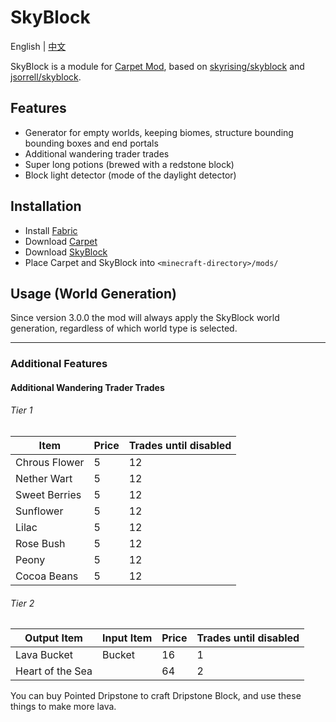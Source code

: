 # SkyBlock

English | [中文](https://github.com/Peter-JY/Skyblock/main/README_Chinese.md)

SkyBlock is a module for [Carpet Mod](https://github.com/gnembon/fabric-carpet), based on [skyrising/skyblock](https://github.com/skyrising/skyblock) and [jsorrell/skyblock](https://github.com/jsorrell/skyblock/).

## Features
- Generator for empty worlds, keeping biomes, structure bounding bounding boxes and end portals
- Additional wandering trader trades
- Super long potions (brewed with a redstone block)
- Block light detector (mode of the daylight detector)

## Installation
- Install [Fabric](https://fabricmc.net/use)
- Download [Carpet](https://github.com/gnembon/fabric-carpet/releases)
- Download [SkyBlock](https://github.com/Peter-JY/Skyblock/releases)
- Place Carpet and SkyBlock into `<minecraft-directory>/mods/`

## Usage (World Generation)
Since version 3.0.0 the mod will always apply the SkyBlock world generation, regardless of which world type is selected.

--------
### Additional Features

#### Additional Wandering Trader Trades

###### Tier 1
| Item          | Price | Trades until disabled |
| ------------- | ----- | --------------------- |
| Chrous Flower | 5     | 12                     |
| Nether Wart   | 5     | 12                    |
| Sweet Berries | 5     | 12                    |
| Sunflower     | 5     | 12                    |
| Lilac         | 5     | 12                    |
| Rose Bush     | 5     | 12                    |
| Peony         | 5     | 12                    |
| Cocoa Beans   | 5     | 12                    |

###### Tier 2
| Output Item      | Input Item | Price | Trades until disabled |
| ---------------- | ---------- | ----- | --------------------- |
| Lava Bucket      | Bucket     | 16    | 1                     |
| Heart of the Sea |            | 64    | 2                     |

You can buy Pointed Dripstone to craft Dripstone Block, and use these things to make more lava.
